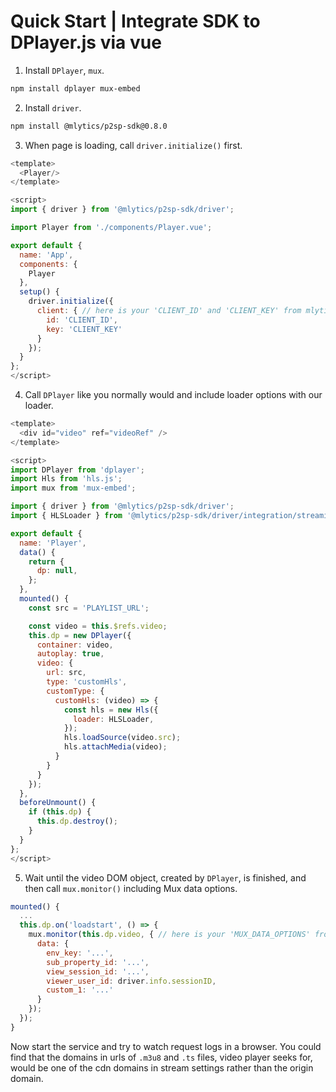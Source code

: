# Quick Start | Integrate SDK to DPlayer.js via vue

1. Install `DPlayer`, `mux`.

  ```bash
  npm install dplayer mux-embed
  ```

2. Install `driver`.

  ```bash
  npm install @mlytics/p2sp-sdk@0.8.0
  ```

3. When page is loading, call `driver.initialize()` first.

  ```javascript
  <template>
    <Player/>
  </template>

  <script>
  import { driver } from '@mlytics/p2sp-sdk/driver';

  import Player from './components/Player.vue';

  export default {
    name: 'App',
    components: {
      Player
    },
    setup() {
      driver.initialize({
        client: { // here is your 'CLIENT_ID' and 'CLIENT_KEY' from mlytics portal
          id: 'CLIENT_ID',
          key: 'CLIENT_KEY'
        }
      });
    }
  };
  </script>
  ```

4. Call `DPlayer` like you normally would and include loader options with our loader.

  ```javascript
  <template>
    <div id="video" ref="videoRef" />
  </template>

  <script>
  import DPlayer from 'dplayer';
  import Hls from 'hls.js';
  import mux from 'mux-embed';

  import { driver } from '@mlytics/p2sp-sdk/driver';
  import { HLSLoader } from '@mlytics/p2sp-sdk/driver/integration/streaming/hls';

  export default {
    name: 'Player',
    data() {
      return {
        dp: null,
      };
    },
    mounted() {
      const src = 'PLAYLIST_URL';

      const video = this.$refs.video;
      this.dp = new DPlayer({
        container: video,
        autoplay: true,
        video: {
          url: src,
          type: 'customHls',
          customType: {
            customHls: (video) => {
              const hls = new Hls({
                loader: HLSLoader,
              });
              hls.loadSource(video.src);
              hls.attachMedia(video);
            }
          }
        }
      });
    },
    beforeUnmount() {
      if (this.dp) {
        this.dp.destroy();
      }
    }
  };
  </script>
  ```

5. Wait until the video DOM object, created by `DPlayer`, is finished, and then call `mux.monitor()` including Mux data options.

  ```javascript
  mounted() {
    ...
    this.dp.on('loadstart', () => {
      mux.monitor(this.dp.video, { // here is your 'MUX_DATA_OPTIONS' from mlytics portal
        data: {
          env_key: '...',
          sub_property_id: '...',
          view_session_id: '...',
          viewer_user_id: driver.info.sessionID,
          custom_1: '...'
        }
      });
    });
  }
  ```

Now start the service and try to watch request logs in a browser. You could find that the domains in urls of `.m3u8` and `.ts` files, video player seeks for,  would be one of the cdn domains in stream settings rather than the origin domain.
